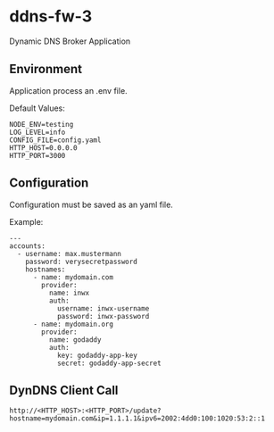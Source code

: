 # ddns-fw-3
Dynamic DNS Broker Application

## Environment

Application process an .env file.

Default Values:

```
NODE_ENV=testing
LOG_LEVEL=info
CONFIG_FILE=config.yaml
HTTP_HOST=0.0.0.0
HTTP_PORT=3000
```

## Configuration

Configuration must be saved as an yaml file.

Example:

```
---
accounts:
  - username: max.mustermann
    password: verysecretpassword
    hostnames:
      - name: mydomain.com
        provider:
          name: inwx
          auth:
            username: inwx-username
            password: inwx-password
      - name: mydomain.org
        provider:
          name: godaddy
          auth:
            key: godaddy-app-key
            secret: godaddy-app-secret
```

## DynDNS Client Call

```
http://<HTTP_HOST>:<HTTP_PORT>/update?hostname=mydomain.com&ip=1.1.1.1&ipv6=2002:4dd0:100:1020:53:2::1
```
